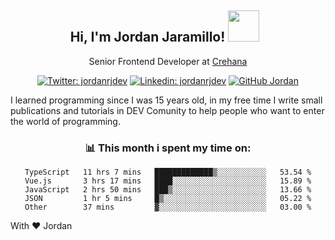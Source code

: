 <div align="center">
<h2 style="margin-right:10px;">Hi, I'm Jordan Jaramillo! <img src="https://media.giphy.com/media/Wj7lNjMNDxSmc/source.gif" width="50" > </h2>

<p>Senior Frontend Developer at <a href="https://www.crehana.com/">Crehana</a></p>

[![Twitter: jordanrjdev](https://img.shields.io/twitter/follow/jordanrjdev?style=social)](https://twitter.com/jordanrjdev)
[![Linkedin: jordanrjdev](https://img.shields.io/badge/-jordanrjdev-blue?style=flat-square&logo=Linkedin&logoColor=white&link=https://www.linkedin.com/in/jordanrjdev/)](https://www.linkedin.com/in/jordanrjdev/)
[![GitHub Jordan](https://img.shields.io/github/followers/jnadroj?label=follow&style=social)](https://github.com/jnadroj)

</div>
I learned programming since I was 15 years old, in my free time I write small publications and tutorials in DEV Comunity to help people who want to enter the world of programming.

<div align="center">

### 📊 **This month i spent my time on:**

<!--START_SECTION:waka-->

```text
TypeScript   11 hrs 7 mins   █████████████▒░░░░░░░░░░░   53.54 %
Vue.js       3 hrs 17 mins   ████░░░░░░░░░░░░░░░░░░░░░   15.89 %
JavaScript   2 hrs 50 mins   ███▒░░░░░░░░░░░░░░░░░░░░░   13.66 %
JSON         1 hr 5 mins     █▒░░░░░░░░░░░░░░░░░░░░░░░   05.22 %
Other        37 mins         ▓░░░░░░░░░░░░░░░░░░░░░░░░   03.00 %
```

<!--END_SECTION:waka-->

</div>

With ❤️ Jordan

